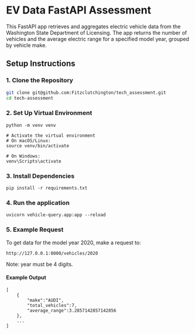 # EV Data FastAPI Assessment

This FastAPI app retrieves and aggregates electric vehicle data from the Washington State Department of Licensing. The app returns the number of vehicles and the average electric range for a specified model year, grouped by vehicle make.

## Setup Instructions

### 1. Clone the Repository

```bash
git clone git@github.com:Fitzclutchington/tech_assessment.git
cd tech-assessment
```

### 2. Set Up Virtual Environment
```
python -m venv venv

# Activate the virtual environment
# On macOS/Linux:
source venv/bin/activate

# On Windows:
venv\Scripts\activate
```

### 3. Install Dependencies
```
pip install -r requirements.txt
```

### 4. Run the application
```
uvicorn vehicle-query.app:app --reload
```

### 5. Example Request
To get data for the model year 2020, make a request to:

```
http://127.0.0.1:8000/vehicles/2020
```

Note: year must be 4 digits.

#### Example Output
```
[
    {
        "make":"AUDI",
        "total_vehicles":7,
        "average_range":3.2857142857142856
    }, 
    ...
]      
```